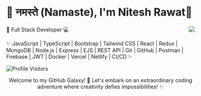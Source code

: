 <h1 align="left">🙏 नमस्ते (Namaste), I'm Nitesh Rawat🤖</h1>

<img align="right" src="https://github-readme-stats.vercel.app/api?username=connectnitesh&show_icons=true&icon_color=00FFFF&text_color=F4F4F4&bg_color=00000000&ring_color=00FFFF&hide_title=true&hide_border=false" />


🌟 Full Stack Developer 💻 

✨ JavaScript | TypeScript | Bootstrap | Tailwind CSS | React | Redux | MongoDB | Node.js | Express | EJS | REST API | Git | GitHub | Postman | Firebase | JWT | Docker | Vercel | Netlify | CI/CD ✨

![Profile Visitors](https://komarev.com/ghpvc/?username=connectnitesh&color=008B8B&style=plastic&label=Visitors)

<p align="center"> Welcome to my GitHub Galaxy! 🌌 Let's embark on an extraordinary coding adventure where creativity defies impossibilities! ✨ </p>
